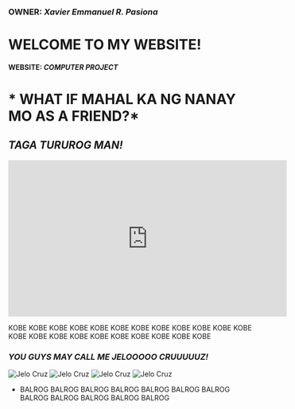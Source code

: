 ### OWNER: *Xavier Emmanuel R. Pasiona*

# WELCOME TO MY WEBSITE!

#### WEBSITE: *COMPUTER PROJECT*

  # * WHAT IF MAHAL KA NG NANAY MO AS A FRIEND?*

## *TAGA TURUROG MAN!*



<iframe width="560" height="315" src="https://www.youtube.com/embed/mEJ_jxFJU_0?start=16" title="YouTube video player" frameborder="0" allow="accelerometer; autoplay; clipboard-write; encrypted-media; gyroscope; picture-in-picture; web-share" allowfullscreen></iframe>

KOBE
KOBE
KOBE
KOBE
KOBE
KOBE
KOBE
KOBE
KOBE
KOBE
KOBE
KOBE
KOBE
KOBE
KOBE
KOBE
KOBE
KOBE
KOBE
KOBE
KOBE
KOBE
### *YOU GUYS MAY CALL ME JELOOOOO CRUUUUUZ!*
![Jelo Cruz](https://user-images.githubusercontent.com/122326631/212214894-bd9922f8-00dd-4e09-ba9f-2ad51453668b.png)
![Jelo Cruz](https://user-images.githubusercontent.com/122326631/212214894-bd9922f8-00dd-4e09-ba9f-2ad51453668b.png)
![Jelo Cruz](https://user-images.githubusercontent.com/122326631/212214894-bd9922f8-00dd-4e09-ba9f-2ad51453668b.png)
![Jelo Cruz](https://user-images.githubusercontent.com/122326631/212214894-bd9922f8-00dd-4e09-ba9f-2ad51453668b.png)

- BALROG BALROG BALROG BALROG BALROG BALROG BALROG BALROG BALROG BALROG BALROG BALROG 





